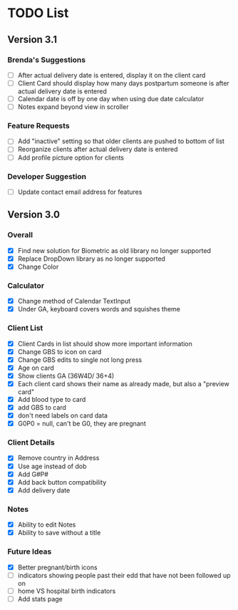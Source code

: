 # TODO List

## Version 3.1
### Brenda's Suggestions
- [ ] After actual delivery date is entered, display it on the client card
- [ ] Client Card should display how many days postpartum someone is after actual delivery date is entered
- [ ] Calendar date is off by one day when using due date calculator
- [ ] Notes expand beyond view in scroller
### Feature Requests
- [ ] Add "inactive" setting so that older clients are pushed to bottom of list
- [ ] Reorganize clients after actual delivery date is entered
- [ ] Add profile picture option for clients
### Developer Suggestion
- [ ] Update contact email address for features

## Version 3.0
### Overall
- [x] Find new solution for Biometric as old library no longer supported
- [x] Replace DropDown library as no longer supported
- [x] Change Color
### Calculator
- [x] Change method of Calendar TextInput
- [x] Under GA, keyboard covers words and squishes theme
### Client List
- [x] Client Cards in list should show more important information
- [x] Change GBS to icon on card
- [x] Change GBS edits to single not long press
- [x] Age on card
- [x] Show clients GA (36W4D/ 36+4)
- [x] Each client card shows their name as already made, but also a "preview card"
- [x] Add blood type to card
- [x] add GBS to card
- [x] don't need labels on card data
- [x] G0P0 = null, can't be G0, they are pregnant
### Client Details
- [x] Remove country in Address
- [x] Use age instead of dob
- [x] Add G#P#
- [x] Add back button compatibility
- [x] Add delivery date
### Notes
- [x] Ability to edit Notes
- [x] Ability to save without a title

### Future Ideas
- [x] Better pregnant/birth icons
- [ ] indicators showing people past their edd that have not been followed up on
- [ ] home VS hospital birth indicators
- [ ] Add stats page